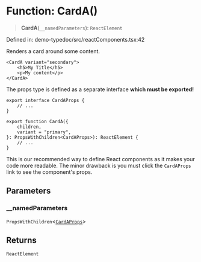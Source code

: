 # Function: CardA()

> **CardA**(`__namedParameters`): `ReactElement`

Defined in: demo-typedoc/src/reactComponents.tsx:42

Renders a card around some content.

```tsx
<CardA variant="secondary">
    <h5>My Title</h5>
    <p>My content</p>
</CardA>
```

The props type is defined as a separate interface **which must be exported!**

```
export interface CardAProps {
    // ...
}

export function CardA({
    children,
    variant = "primary",
}: PropsWithChildren<CardAProps>): ReactElement {
    // ...
}
```

This is our recommended way to define React components as it makes your code
more readable. The minor drawback is you must click the `CardAProps` link to
see the component's props.

## Parameters

### \_\_namedParameters

`PropsWithChildren`\<[`CardAProps`](../interfaces/CardAProps.md)\>

## Returns

`ReactElement`
